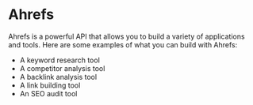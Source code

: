 # Ahrefs

Ahrefs is a powerful API that allows you to build a variety of applications and
tools. Here are some examples of what you can build with Ahrefs:

- A keyword research tool
- A competitor analysis tool
- A backlink analysis tool
- A link building tool
- An SEO audit tool
